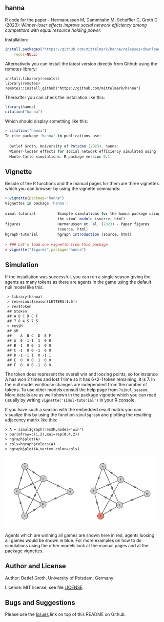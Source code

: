 ## hanna

R code for the paper - Hermanussen M, Dammhahn M, Scheffler C, Groth D (2023):
_Winner-loser effects improve social network efficiency among competitors with equal resource holding power._

Installation:

```r
install.packages("https://github.com/mittelmark/hanna/releases/download/0.2.0/hanna_0.2.0.tar.gz",
    repos=NULL)
```

Alternatively  you can install the latest  version  directly from Github using
the remotes library:

```
install.libarary(remotes)
library(remotes)
remotes::install_github("https://github.com/mittelmark/hanna")
```

Thereafter you can check the installation like this:

```r
library(hanna)
citation("hanna")
```

Which should display something like this:

```r
> citation("hanna")
To cite package 'hanna' in publications use:

  Detlef Groth, University of Potsdam (2023). hanna:
  Winner-looser effects for social network efficiency simulated using
  Monte Carlo simulations. R package version 0.1.

```

## Vignette

Beside of the R functions  and the manual  pages for them are three  vignettes
which you can browser by using the vignette commands:

```r
> vignette(package="hanna")
Vignettes in package 'hanna':

simul-tutorial          Example simulations for the hanna package using
                        the simul module (source, html)
figures                 Hermanussen et. al. (2023) - Paper figures
                        (source, html)
hgraph-tutorial         hgraph introduction (source, html)

> ### Let's load one vignette from this package
> vignette("figures",package="hanna")
```

## Simulation

If the installation was successful, you can run a single season giving the
agents as many tokens as there are agents in the game using the default null model like this:

```
 > library(hanna)
 > res=simul$season(LETTERS[1:6])
 > res$token
 ## $token
 ## A B C D E F 
 ## 7 8 4 5 7 5 
 > res$M
 ## $M
 ##    A  B C  D  E F
 ## A  0 -1 1  1  0 0
 ## B  1  0 0  1  0 0
 ## C -1  0 0 -1  0 0
 ## D -1 -1 1  0 -1 1
 ## E  0  0 0  1  0 0
 ## F  0  0 0 -1  0 0
```

The token does represent the overall win and loosing points, so for instance A
has won 2 times and lost 1 time so it has 6+2-1 token remaining, it is 7. In
the null model win/loose changes are independent from the number of tokens. To
use other models consult the help page from `?simul_season`. More details are as
well shown in the package vignette which you can read usually by writing
`vignette('simul-tutorial')` in your R console.

If you have such a season with the embedded result matrix you can visualize
this by using the function `simul$graph` and plotting the resulting adjacency
matrix like this:

```
> A = simul$graph(res$M,model='win')
> par(mfrow=c(1,2),mai=rep(0.4,2))  
> hgraph$plot(A)  
> cols=hgraph$colors(A)
> hgraph$plot(A,vertex.color=cols)
```

![Simulation of 1 season with null model](img/simulation-01.png)

Agents which are winning all games are shown here in red, agents loosing all
games would be shown in blue. For more examples on how to do simulations using
the other models look at the manual pages and at the package vignettes.
 
## Author and License

Author: Detlef Groth, University of Potsdam, Germany

License: MIT license, see file [LICENSE](LICENSE).

## Bugs and Suggestions

Please use the [Issues](https://github.com/mittelmark/hanna/issues) link on
top of this README on Github.
